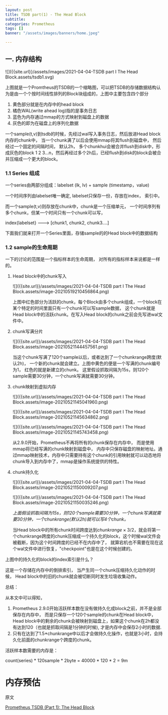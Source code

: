 ```yaml
---
layout: post
title: TSDB part(1) - The Head Block 
subtitle:
categories: Prometheus
tags: []
banner: "/assets/images/banners/home.jpeg"

---
```


## 一. 内存结构

![]({{site.url}}/assets/images/2021-04-04-TSDB part I The Head Block.assets/tsdb1.svg)

上图就是一个Promtheus的TSDB的一个缩略图，可以把TSDB的存储数据结构认为是由一个个按时间线性排列的Block块组成的，上图中主要包含四个部分

1. 黄色部分就是在内存中的head block
2. 橘色WAL(write ahead log)指的是事务日志
3. 蓝色为内存通过mmap的方式映射到磁盘上的数据
4. 灰色的即为在磁盘上的序列化数据 

一个sample(t,v)到tsdb的时候，先经过wal写入事务日志，然后放进Head block内存的chunk中， 当一个chunk满了以后会使用mmap将其flush到磁盘中， 然后经过一个固定的间隔时间， 默认2h， 多个chunkhui会被合并flush到disk中，形成灰色的block 1 2 3...n，然后再经过多个2h后，已经flush到disk的block会被合并压缩成一个更大的block。

### 1.1 Series 组成

一个series由两部分组成：labelset (lk, lv) + sample (timestamp，value)

一个时间序列由labelset唯一确定, labelset只保存一份，存放在index， 索引中。 

而一个sample(t,v)则存放在chunk中，chunk是一个压缩单元， 一个时间序列有多个chunk，但某一个时间只有一个chunk可以写，  

index{labelset} ---> [chunk1, chunk2, chunk3....]



下面我们就来打开一个Series里面，存储sample的的Head block中的数据结构

### 1.2 sample的生命周期

一下的讨论的范围是一个指标样本的生命周期， 对所有的指标样本来说都是一样的。

1. Head block中的chunk写入

    ![]({{site.url}}/assets/images/2021-04-04-TSDB part I The Head Block.assets/image-20210519210456864.png)

   上图中红色部分为活跃的chunk，每个Block由多个chunk组成，一个block在某个特定的时间里面只有一个chunk可以写sample数据， 这个chunk就是Head block中的活跃chunk。在写入Head block的chunk之前会先写进wal文件中。

2. chunk写满分片

    ![]({{site.url}}/assets/images/2021-04-04-TSDB part I The Head Block.assets/image-20210521144457561.png)

   当这个chunk写满了120个sample以后，或者达到了一个chunkrange跨度(默认2h)， 一个新的chunk就会建立。上图中黄色的便是一个写满的chunk编号为1， 红色的就是新建立的chunk。
   这里假设抓取间隔为15s，则120个sample需要30分钟，一个chunk写满就需要30分钟。

3. chunk映射到虚拟内存

    ![]({{site.url}}/assets/images/2021-04-04-TSDB part I The Head Block.assets/image-20210521145041960.png)

    ![]({{site.url}}/assets/images/2021-04-04-TSDB part I The Head Block.assets/image-20210521145634862.png)

    ![]({{site.url}}/assets/images/2021-04-04-TSDB part I The Head Block.assets/image-20210521145743458.png)

   从2.9.0开始，Prometheus不再将所有的chunk保存在内存中， 而是使用mmap将已经写满的chunk映射到磁盘中， 内存中只保存磁盘的映射地址。通过mmap映射技术，内存中只需要持有这个chunk的引用映射就可以动态地将chunk导入到内存中了，mmap是操作系统提供的特性。

4. chunk持久化

    ![]({{site.url}}/assets/images/2021-04-04-TSDB part I The Head Block.assets/image-20210521150009207.png)

    ![]({{site.url}}/assets/images/2021-04-04-TSDB part I The Head Block.assets/image-20210521150035246.png)

    *上面假设抓取间隔为15s，则120个sample需要30分钟，一个chunk写满就需要30分钟，一个chunkrange(默认2h)就可以写4个chunk。*

   当Head block中的所有chunk时间跨度达到$chunkrange \times 3/2$，就会将第一个chunkrange跨度的chunk压缩成一个持久化的block，这个时候wal文件会被截断，因为这个时间跨度的已经不在内存中了， 就算宕机也不需要在现在这个wal文件中进行恢复，"checkpoint"也是在这个时候创建的。

上图中的持久化的block的index索引是什么？

这是一个存储在内存中的倒排索引， 当产生同一个chunk压缩持久化动作的时候， Head block中的旧的chunk就会被切断同时发生垃圾收集动作。



总结：

从本文中可以得知，

1. Prometheus 2.9.0开始活跃样本数在没有做持久化成block之前，并不是全部保存在内存中， 而是只保存一个120个sample的chunk在Head block中，Head block中的剩余的chunk会被映射到磁盘上，如果这个chunk在2h都没有达到120（也就是抓取间隔是1分钟的时候), 才是内存中会保存2小时的数据.
2. 只有在达到了1.5*chunkrange中以后才会做持久化操作，也就是3小时，会持久化前面的chunkrange个跨度的chunk。

活跃样本数需要的内存是：

count(series) * 120sample * 2byte = 40000 * 120 * 2 = 9m



# 内存预估







原文

[Prometheus TSDB (Part 1): The Head Block](https://ganeshvernekar.com/blog/prometheus-tsdb-the-head-block/)

